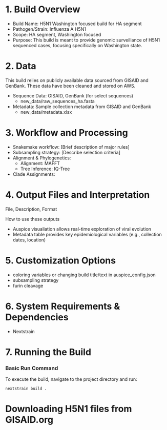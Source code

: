 # 1. Build Overview
- Build Name: H5N1 Washington focused build for HA segment
- Pathogen/Strain: Influenza A H5N1
- Scope: HA segment, Washington focused
- Purpose: This build is meant to provide genomic surveillance of H5N1 sequenced cases, focusing specifically on Washington state.

# 2. Data
This build relies on publicly available data sourced from GISAID and GenBank. These data have been cleaned and stored on AWS.

- Sequence Data: GISAID, GenBank (for select sequences)
    - new_data/raw_sequences_ha.fasta
- Metadata: Sample collection metadata from GISAID and GenBank
    - new_data/metadata.xlsx


# 3. Workflow and Processing
- Snakemake workflow: [Brief description of major rules]
- Subsampling strategy: [Describe selection criteria]
- Alignment & Phylogenetics:
  - Alignment: MAFFT
  - Tree Inference: IQ-Tree
- Clade Assignments:

# 4. Output Files and Interpretation
File, Description, Format

How to use these outputs
- Auspice visualiation allows real-time exploration of viral evolution
- Metadata table provides key epidemiological variables (e.g., collection dates, location)

# 5. Customization Options
- coloring variables or changing build title/text in auspice_config.json
- subsampling strategy
- furin cleavage


# 6. System Requirements & Dependencies
- Nextstrain

# 7. Running the Build
### Basic Run Command
To execute the build, navigate to the project directory and run:
```
nextstrain build .
```


# Downloading H5N1 files from GISAID.org
